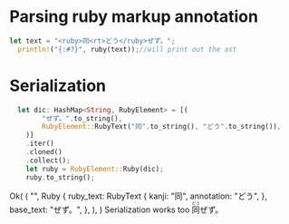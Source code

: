# Parsing ruby markup annotation

``` rust
let text = "<ruby>同<rt>どう</ruby>ぜず。";
  println!("{:#?}", ruby(text));//will print out the ast

```

# Serialization

```rust
  let dic: HashMap<String, RubyElement> = [(
        "ぜず。".to_string(),
        RubyElement::RubyText("同".to_string(), "どう".to_string()),
    )]
    .iter()
    .cloned()
    .collect();
    let ruby = RubyElement::Ruby(dic);
    ruby.to_string();

```
Ok(
    (
        "",
        Ruby {
            ruby_text: RubyText {
                kanji: "同",
                annotation: "どう",
            },
            base_text: "ぜず。",
        },
    ),
)
Serialization works too
<ruby>同<rt>どう</ruby>ぜず。